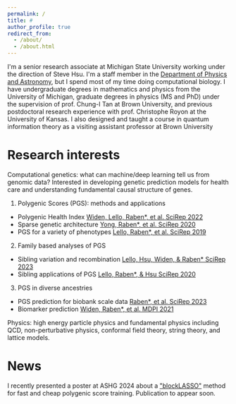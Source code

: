 ```yaml
---
permalink: /
title: #
author_profile: true
redirect_from: 
  - /about/
  - /about.html
---
```

I'm a senior research associate at Michigan State University working under the direction of Steve Hsu. I'm a staff member in the [Department of Physics and Astronomy](https://directory.natsci.msu.edu/directory/Profiles/Person/102157), but I spend most of my time doing computational biology.  I have undergraduate degrees in mathematics and physics from the University of Michigan, graduate degrees in physics (MS and PhD) under the supervision of prof. Chung-I Tan at Brown University, and previous postdoctoral research experience with prof. Christophe Royon at the University of Kansas. I also designed and taught a course in quantum information theory as a visiting assistant professor at Brown University



Research interests
======
Computational genetics: what can machine/deep learning tell us from genomic data? Interested in developing genetic prediction models for health care and understanding fundamental causal structure of genes.
1. Polygenic Scores (PGS): methods and applications
  - Polygenic Health Index [Widen, Lello, Raben*, et al. SciRep 2022](https://www.nature.com/articles/s41598-022-22637-8)
  - Sparse genetic architecture [Yong, Raben*, et al. SciRep 2020](https://www.nature.com/articles/s41598-020-68881-8)
  - PGS for a variety of phenotypes [Lello, Raben*, et al. SciRep 2019](https://www.nature.com/articles/s41598-019-51258-x)
2. Family based analyses of PGS
  - Sibling variation and recombination [Lello, Hsu, Widen, & Raben* SciRep 2023](https://www.nature.com/articles/s41598-023-27561-z)
  - Sibling applications of PGS [Lello, Raben*, & Hsu SciRep 2020](https://www.nature.com/articles/s41598-020-69927-7) 
3. PGS in diverse ancestries
  - PGS prediction for biobank scale data [Raben*, et al. SciRep 2023](https://www.nature.com/articles/s41598-023-37580-5)
  - Biomarker prediction [Widen, Raben*, et al. MDPI 2021](https://www.mdpi.com/2073-4425/12/7/991)

Physics: high energy particle physics and fundamental physics including QCD, non-perturbative physics, conformal field theory, string theory, and lattice models.



News
======
I recently presented a poster at ASHG 2024 about a ["blockLASSO"](https://www.medrxiv.org/content/10.1101/2024.06.25.24309482v1) method for fast and cheap polygenic score training. Publication to appear soon.
